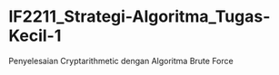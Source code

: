 # IF2211_Strategi-Algoritma_Tugas-Kecil-1
Penyelesaian Cryptarithmetic dengan Algoritma Brute Force
